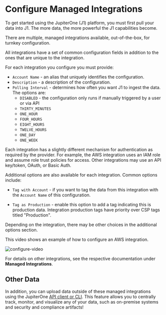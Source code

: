 # Configure Managed Integrations

To get started using the JupiterOne (J1) platform, you must first pull your data into J1. The more data, the more powerful the J1 capabilities become.

There are multiple, managed integrations available, out-of-the-box, for turnkey configuration.

All integrations have a set of common configuration fields in addition to the ones that are unique to the integration.

For each integration you configure you must provide:

* `Account Name` - an alias that uniquely identifies the configuration.
* `Description` - a description of the configuration.
* `Polling Interval` - determines how often you want J1 to ingest the data. The options are:
  * `DISABLED`  - the configuration only runs if manually triggered by a user or via API
  * `THIRTY_MINUTES`
  * `ONE_HOUR`
  * `FOUR_HOURS`
  * `EIGHT_HOURS`
  * `TWELVE_HOURS`
  * `ONE_DAY`
  * `ONE_WEEK`

Each integration has a slightly different mechanism for authentication as required by the provider. For example, the AWS integration uses an IAM role and assume role trust policies for access. Other integrations may use an API key/token, OAuth, or Basic Auth.

Additional options are also available for each integration. Common options include:

* `Tag with Account` - if you want to tag the data from this integration with the `Account Name` of this configuration.

* `Tag as Production` - enable this option to add a tag indicating this is production data. Integration production tags have priority over CSP tags titled "Production".


Depending on the integration, there may be other choices in the additional options section.

This video shows an example of how to configure an AWS integration.  



![configure-video](../assets/integrations-configuring.gif) 


For details on other integrations, see the respective documentation under **Managed Integrations**.

## Other Data

In addition, you can upload data outside of these managed integrations using the JupiterOne [API client or CLI](../APIs/j1-client-and-cli.md). This feature allows you to centrally track, monitor, and visualize any of your data, such as on-premise systems and security and compliance artifacts!
